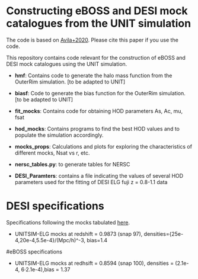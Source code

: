 # Constructing eBOSS and DESI mock catalogues from the UNIT simulation

The code is based on [Avila+2020](https://ui.adsabs.harvard.edu/abs/2020MNRAS.499.5486A/abstract). Please cite this paper if you use the code.

This repository contains code relevant for the construction of eBOSS and DESI mock catalogues using the UNIT simulation.

* **hmf**: Contains code to generate the halo mass function from the OuterRim simulation. [to be adapted to UNIT]

* **biasf**: Code to generate the bias function for the OuterRim simulation. [to be adapted to UNIT]

* **fit_mocks**: Contains code for obtaining HOD parameters As, Ac, mu, fsat

* **hod_mocks**: Contains programs to find the best HOD values and to populate the simulation accordingly. 

* **mocks_props**: Calculations and plots for exploring the characteristics of different mocks, Nsat vs r, etc.

* **nersc_tables.py**: to generate tables for NERSC 

* **DESI_Paramters**: contains a file indicating the values of several HOD parameters used for the fitting of DESI ELG fuji z = 0.8-1.1 data


# DESI specifications
Specifications following the mocks tabulated [here](https://desi.lbl.gov/trac/wiki/Clustering/MockChallenge/post-recon-BAO/stage2).
* UNITSIM-ELG mocks at redshift = 0.9873 (snap 97), densities={25e-4,20e-4,5.5e-4}/(Mpc/h)^-3, bias=1.4

#eBOSS specifications
* UNITSIM-ELG mocks at redhsift = 0.8594 (snap 100), densities = (2.1e-4, 6·2.1e-4),bias = 1.37

